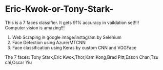 # Eric-Kwok-or-Tony-Stark-
This is a 7 faces classifier. It gets 91% accuracy in vaildation set!!!! Computer vision is amazing!!! 

1. Web Scraping in google image/instagram by Selenium 
2. Face Detection using Azure/MTCNN 
3. Face classification using Keras by custom CNN and VGGFace

The 7 faces:
Tony Stark,Eric Kwok,Thor,Kam Kong,Brad Pitt,Eason Chan,Tzu chi,Oscar Yiu
